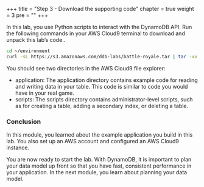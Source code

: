 +++
title = "Step 3 - Download the supporting code"
chapter = true
weight = 3
pre = "<b></b>"
+++

In this lab, you use Python scripts to interact with the DynamoDB API. Run the following commands in your AWS Cloud9 terminal to download and unpack this lab’s code..

````bash
cd ~/environment
curl -sL https://s3.amazonaws.com/ddb-labs/battle-royale.tar | tar -xv
````
You should see two directories in the AWS Cloud9 file explorer:

- application: The application directory contains example code for reading and writing data in your table. This code is similar to code you would have in your real game.
- scripts: The scripts directory contains administrator-level scripts, such as for creating a table, adding a secondary index, or deleting a table.


### Conclusion

In this module, you learned about the example application you build in this lab. You also set up an AWS account and configured an AWS Cloud9 instance.

You are now ready to start the lab. With DynamoDB, it is important to plan your data model up front so that you have fast, consistent performance in your application. In the next module, you learn about planning your data model.
